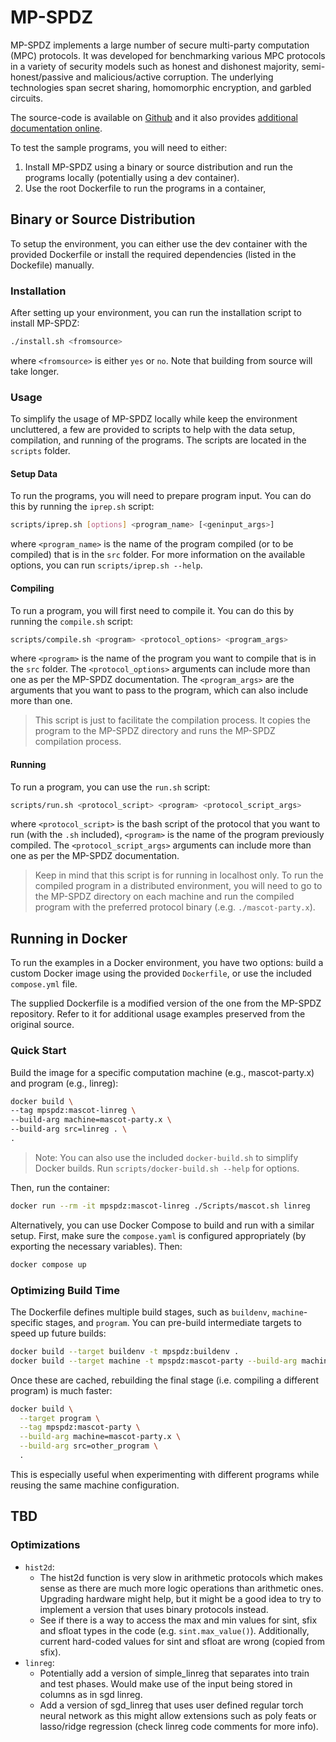 # MP-SPDZ
MP-SPDZ implements a large number of secure multi-party computation (MPC) protocols. It was developed for benchmarking various MPC protocols in a variety of security models such as honest and dishonest majority, semi-honest/passive and malicious/active corruption. The underlying technologies span secret sharing, homomorphic encryption, and garbled circuits. 

The source-code is available on [Github](https://github.com/data61/MP-SPDZ) and it also provides [additional documentation online](https://mp-spdz.readthedocs.io/en/latest/).

To test the sample programs, you will need to either: 
1. Install MP-SPDZ using a binary or source distribution and run the programs locally (potentially using a dev container).
2. Use the root Dockerfile to run the programs in a container,

## Binary or Source Distribution
To setup the environment, you can either use the dev container with the provided Dockerfile or install the required dependencies (listed in the Dockefile) manually.

### Installation
After setting up your environment, you can run the installation script to install MP-SPDZ:
```bash	
./install.sh <fromsource>
```
where `<fromsource>` is either `yes` or `no`. Note that building from source will take longer.

### Usage
To simplify the usage of MP-SPDZ locally while keep the environment uncluttered, a few are provided to scripts to help with the data setup, compilation, and running of the programs. The scripts are located in the `scripts` folder.

#### Setup Data
To run the programs, you will need to prepare program input. You can do this by running the `iprep.sh` script:
```bash
scripts/iprep.sh [options] <program_name> [<geninput_args>]
```
where `<program_name>` is the name of the program compiled (or to be compiled) that is in the `src` folder. For more information on the available options, you can run `scripts/iprep.sh --help`.


#### Compiling
To run a program, you will first need to compile it. You can do this by running the `compile.sh` script:
```bash	
scripts/compile.sh <program> <protocol_options> <program_args>
```
where `<program>` is the name of the program you want to compile that is in the `src` folder. The `<protocol_options>` arguments can include more than one as per the MP-SPDZ documentation. The `<program_args>` are the arguments that you want to pass to the program, which can also include more than one.

> This script is just to facilitate the compilation process. It copies the program to the MP-SPDZ directory and runs the MP-SPDZ compilation process.

#### Running
To run a program, you can use the `run.sh` script:
```bash
scripts/run.sh <protocol_script> <program> <protocol_script_args>
```
where `<protocol_script>` is the bash script of the protocol that you want to run (with the `.sh` included), `<program>` is the name of the program previously compiled. The `<protocol_script_args>` arguments can include more than one as per the MP-SPDZ documentation.

> Keep in mind that this script is for running in localhost only. To run the compiled program in a distributed environment, you will need to go to the MP-SPDZ directory on each machine and run the compiled program with the preferred protocol binary (.e.g. `./mascot-party.x`).


## Running in Docker

To run the examples in a Docker environment, you have two options: build a custom Docker image using the provided `Dockerfile`, or use the included `compose.yml` file.

The supplied Dockerfile is a modified version of the one from the MP-SPDZ repository. Refer to it for additional usage examples preserved from the original source.

### Quick Start
Build the image for a specific computation machine (e.g., mascot-party.x) and program (e.g., linreg):
```bash
docker build \ 
--tag mpspdz:mascot-linreg \
--build-arg machine=mascot-party.x \
--build-arg src=linreg . \
.
```
> Note: You can also use the included `docker-build.sh` to simplify Docker builds. Run `scripts/docker-build.sh --help` for options.

Then, run the container:
```bash
docker run --rm -it mpspdz:mascot-linreg ./Scripts/mascot.sh linreg
```

Alternatively, you can use Docker Compose to build and run with a similar setup. First, make sure the `compose.yaml` is configured appropriately (by exporting the necessary variables). Then:
```bash
docker compose up
```

### Optimizing Build Time
The Dockerfile defines multiple build stages, such as `buildenv`, `machine`-specific stages, and `program`. You can pre-build intermediate targets to speed up future builds:
```bash
docker build --target buildenv -t mpspdz:buildenv .
docker build --target machine -t mpspdz:mascot-party --build-arg machine=mascot-party.x .
```

Once these are cached, rebuilding the final stage (i.e. compiling a different program) is much faster:
```bash
docker build \
  --target program \
  --tag mpspdz:mascot-party \
  --build-arg machine=mascot-party.x \
  --build-arg src=other_program \
  .
```

This is especially useful when experimenting with different programs while reusing the same machine configuration.

## TBD
### Optimizations
- `hist2d`: 
	- The hist2d function is very slow in arithmetic protocols which makes sense as there are much more logic operations than arithmetic ones. Upgrading hardware might help, but it might be a good idea to try to implement a version that uses binary protocols instead.
	- See if there is a way to access the max and min values for sint, sfix and sfloat types in the code (e.g. `sint.max_value()`). Additionally, current hard-coded values for sint and sfloat are wrong (copied from sfix).
- `linreg`: 
	- Potentially add a version of simple_linreg that separates into train and test phases. Would make use of the input being stored in columns as in sgd linreg.
	- Add a version of sgd_linreg that uses user defined regular torch neural network as this might allow extensions such as poly feats or lasso/ridge regression (check linreg code comments for more info).